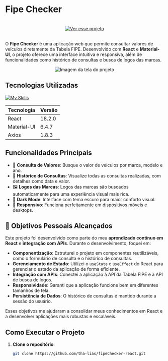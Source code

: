 # Fipe Checker  
<br>

<div align="center">
  <a href="https://tha-lias.github.io/fipeChecker-react/" target="_blank" rel="noopener noreferrer">
    <img src="https://img.shields.io/badge/Ver%20esse%20projeto-blue?style=for-the-badge&logo=github&logoColor=white" alt="Ver esse projeto">
  </a>
</div>

<br>

O **Fipe Checker** é uma aplicação web que permite consultar valores de veículos diretamente da Tabela FIPE. Desenvolvido com **React** e **Material-UI**, o projeto oferece uma interface intuitiva e responsiva, além de funcionalidades como histórico de consultas e busca de logos das marcas.

<p align="center">
  <img src="https://github.com/tha-lias/fipeChecker-react/assets/screenshot.png" alt="Imagem da tela do projeto"/>
</p>

## Tecnologias Utilizadas

[![My Skills](https://skillicons.dev/icons?i=react,js,materialui,axios,github)](https://skillicons.dev)

| Tecnologia | Versão |
|------------|--------|
| React      | 18.2.0 |
| Material-UI| 6.4.7  |
| Axios      | 1.8.3  |

## Funcionalidades Principais

- 🚗 **Consulta de Valores**: Busque o valor de veículos por marca, modelo e ano.
- 📜 **Histórico de Consultas**: Visualize todas as consultas realizadas, com detalhes como data e valor.
- 🖼️ **Logos das Marcas**: Logos das marcas são buscados automaticamente para uma experiência visual mais rica.
- 🌙 **Dark Mode**: Interface com tema escuro para maior conforto visual.
- 📱 **Responsivo**: Funciona perfeitamente em dispositivos móveis e desktops.

## 🎯 Objetivos Pessoais Alcançados

Este projeto foi desenvolvido como parte do meu **aprendizado contínuo em React** e **integração com APIs**. Durante o desenvolvimento, foquei em:

- **Componentização**: Estruturei o projeto em componentes reutilizáveis, como o formulário de consulta e o histórico de consultas.
- **Gerenciamento de Estado**: Utilizei o `useState` e `useEffect` do React para gerenciar o estado da aplicação de forma eficiente.
- **Integração com APIs**: Conectei a aplicação à API da Tabela FIPE e à API de busca de logos.
- **Responsividade**: Garanti que a aplicação funcione bem em diferentes tamanhos de tela.
- **Persistência de Dados**: O histórico de consultas é mantido durante a sessão do usuário.

Esses objetivos me ajudaram a consolidar meus conhecimentos em React e a desenvolver aplicações mais robustas e escaláveis.

## Como Executar o Projeto

1. **Clone o repositório**:
   ```bash
   git clone https://github.com/tha-lias/fipeChecker-react.git
